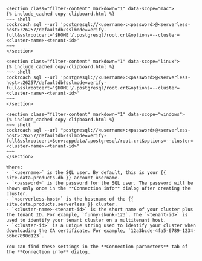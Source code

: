     <section class="filter-content" markdown="1" data-scope="mac">
    {% include_cached copy-clipboard.html %}
    ~~~ shell
    cockroach sql --url 'postgresql://<username>:<password>@<serverless-host>:26257/defaultdb?sslmode=verify-full&sslrootcert='$HOME'/.postgresql/root.crt&options=--cluster=<cluster-name>-<tenant-id>'
    ~~~
    </section>

    <section class="filter-content" markdown="1" data-scope="linux">
    {% include_cached copy-clipboard.html %}
    ~~~ shell
    cockroach sql --url 'postgresql://<username>:<password>@<serverless-host>:26257/defaultdb?sslmode=verify-full&sslrootcert='$HOME'/.postgresql/root.crt&options=--cluster=<cluster-name>-<tenant-id>'
    ~~~
    </section>

    <section class="filter-content" markdown="1" data-scope="windows">
    {% include_cached copy-clipboard.html %}
    ~~~ shell
    cockroach sql --url "postgresql://<username>:<password>@<serverless-host>:26257/defaultdb?sslmode=verify-full&sslrootcert=$env:appdata/.postgresql/root.crt&options=--cluster=<cluster-name>-<tenant-id>"
    ~~~
    </section>

    Where:
    - `<username>` is the SQL user. By default, this is your {{ site.data.products.db }} account username.
    - `<password>` is the password for the SQL user. The password will be shown only once in the **Connection info** dialog after creating the cluster.
    - `<serverless-host>` is the hostname of the {{ site.data.products.serverless }} cluster.
    - `<cluster-name>-<tenant-id>` is the short name of your cluster plus the tenant ID. For example, `funny-skunk-123`. The `<tenant-id>` is used to identify your tenant cluster on a multitenant host.
    - `<cluster-id>` is a unique string used to identify your cluster when downloading the CA certificate. For example, `12a3bcde-4fa5-6789-1234-56bc7890d123`.

    You can find these settings in the **Connection parameters** tab of the **Connection info** dialog.